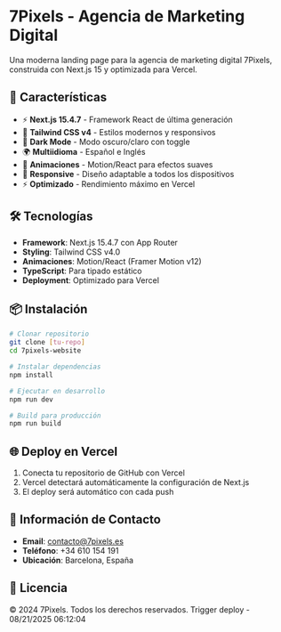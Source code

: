 # 7Pixels - Agencia de Marketing Digital

Una moderna landing page para la agencia de marketing digital 7Pixels, construida con Next.js 15 y optimizada para Vercel.

## 🚀 Características

- ⚡ **Next.js 15.4.7** - Framework React de última generación
- 🎨 **Tailwind CSS v4** - Estilos modernos y responsivos
- 🌙 **Dark Mode** - Modo oscuro/claro con toggle
- 🌍 **Multiidioma** - Español e Inglés
- 💫 **Animaciones** - Motion/React para efectos suaves
- 📱 **Responsive** - Diseño adaptable a todos los dispositivos
- ⚡ **Optimizado** - Rendimiento máximo en Vercel

## 🛠️ Tecnologías

- **Framework**: Next.js 15.4.7 con App Router
- **Styling**: Tailwind CSS v4.0
- **Animaciones**: Motion/React (Framer Motion v12)
- **TypeScript**: Para tipado estático
- **Deployment**: Optimizado para Vercel

## 📦 Instalación

```bash
# Clonar repositorio
git clone [tu-repo]
cd 7pixels-website

# Instalar dependencias
npm install

# Ejecutar en desarrollo
npm run dev

# Build para producción
npm run build
```

## 🌐 Deploy en Vercel

1. Conecta tu repositorio de GitHub con Vercel
2. Vercel detectará automáticamente la configuración de Next.js
3. El deploy será automático con cada push

## 📧 Información de Contacto

- **Email**: contacto@7pixels.es
- **Teléfono**: +34 610 154 191
- **Ubicación**: Barcelona, España

## 📄 Licencia

© 2024 7Pixels. Todos los derechos reservados.
Trigger deploy - 08/21/2025 06:12:04
